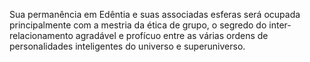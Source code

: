 ﻿Sua permanência em Edêntia e suas associadas esferas será ocupada principalmente com a mestria da ética de grupo, o segredo do inter-relacionamento agradável e profícuo entre as várias ordens de personalidades inteligentes do universo e superuniverso.